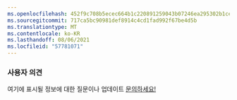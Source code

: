 ```yaml
---
ms.openlocfilehash: 452f9c708b5ecec664b1c220891259043b07246ea295302b1ce0659e82146992
ms.sourcegitcommit: 717ca5bc90981def8914c4cd1fad992f67be4d5b
ms.translationtype: MT
ms.contentlocale: ko-KR
ms.lasthandoff: 08/06/2021
ms.locfileid: "57781071"
---
```

### <a name="feedback"></a>사용자 의견

여기에 표시될 정보에 대한 질문이나 업데이트 <a href="https://aka.ms/AppComplianceQuestions" target="_blank">문의하세요!</a>